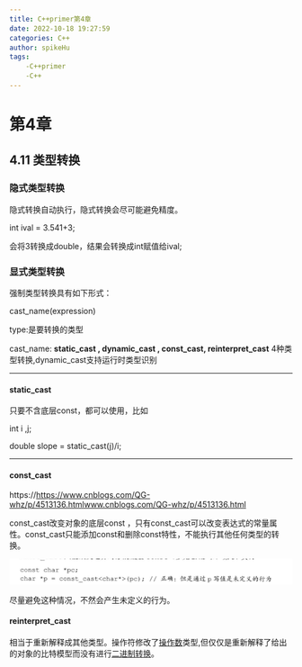 ```yaml
---
title: C++primer第4章
date: 2022-10-18 19:27:59
categories: C++
author: spikeHu
tags: 
    -C++primer
    -C++
---
```


# 第4章

## 4.11 类型转换

### 隐式类型转换

<!--more-->

隐式转换自动执行，隐式转换会尽可能避免精度。

int ival = 3.541+3;

会将3转换成double，结果会转换成int赋值给ival;

### 显式类型转换

强制类型转换具有如下形式：

cast_name<type>(expression)

type:是要转换的类型

cast_name: **static_cast , dynamic_cast , const_cast,  reinterpret_cast** 4种类型转换,dynamic_cast支持运行时类型识别

-----------------------------------------------------------------------------------------------------------------------------



#### static_cast

只要不含底层const，都可以使用，比如

int i ,j;

double slope = static_cast<double>(j)/i;

-----------------------------------------------------------------------------------------------------------------------------



#### const_cast

https://https://www.cnblogs.com/QG-whz/p/4513136.htmlwww.cnblogs.com/QG-whz/p/4513136.html

const_cast改变对象的底层const ，只有const_cast可以改变表达式的常量属性。const_cast只能添加const和删除const特性，不能执行其他任何类型的转换。

![image-20221018202435058](../typora-user-images/image-20221018202435058.png)

尽量避免这种情况，不然会产生未定义的行为。

#### reinterpret_cast

相当于重新解释成其他类型。操作符修改了[操作数](https://baike.baidu.com/item/操作数?fromModule=lemma_inlink)类型,但仅仅是重新解释了给出的对象的比特模型而没有进行[二进制转换](https://baike.baidu.com/item/二进制转换?fromModule=lemma_inlink)。

